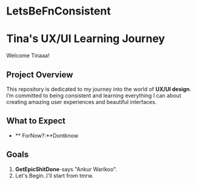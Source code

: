 # LetsBeFnConsistent
#  Tina's UX/UI Learning Journey

Welcome Tinaaa! 

## Project Overview

This repository is dedicated to my journey into the world of **UX/UI design**. I’m committed to being consistent and learning everything I can about creating amazing user experiences and beautiful interfaces.

##  What to Expect

- ** ForNow?:**Dontknow  

##  Goals

1. **GetEpicShitDone**-says "Ankur Warikoo".
2. Let's Begin..I'll start from tmrw.

